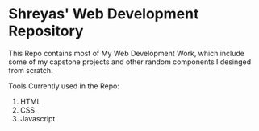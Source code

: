 # Shreyas' Web Development Repository
This Repo contains most of My Web Development Work, which include some of my capstone projects and other random components I desinged from scratch.

Tools Currently used in the Repo:
1. HTML
2. CSS
3. Javascript
